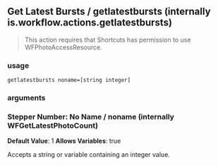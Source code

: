 
## Get Latest Bursts / getlatestbursts (internally is.workflow.actions.getlatestbursts)


> This action requires that Shortcuts has permission to use WFPhotoAccessResource.

### usage
`getlatestbursts noname=[string integer]`

### arguments
### Stepper Number: No Name / noname (internally WFGetLatestPhotoCount)
**Default Value**: 1
**Allows Variables**: true


Accepts a string 
or variable
containing an integer value.
